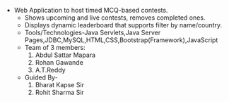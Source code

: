 <ul>
  <li>
    Web Application to host timed MCQ-based contests.
    <ul>
       <li>
         Shows upcoming and live contests, removes completed ones.
      </li>
      <li>
        Displays dynamic leaderboard that supports filter by name/country.
      </li>
      <li>
         Tools/Technologies-Java Servlets,Java Server Pages,JDBC,MySQL,HTML,CSS,Bootstrap(Framework),JavaScript
      </li>
      <li>
         Team of 3 members:
         <ol>
           <li>
              Abdul Sattar Mapara
           </li>
           <li>
             Rohan Gawande
           </li>
           <li>
             A.T.Reddy
           </li>
        </ol>
      </li>
      <li>
          Guided By-
        <ol>
           <li>
              Bharat Kapse Sir
           </li>
          <li>
              Rohit Sharma Sir
          </li>
        </ol>
      </li>
    </ul>
  </li>
</ul>
